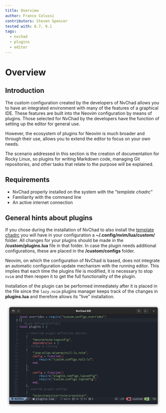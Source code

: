 ```yaml
---
title: Overview
author: Franco Colussi
contributors: Steven Spencer
tested with: 8.7, 9.1
tags:
  - nvchad
  - plugins
  - editor
---
```


# Overview

## Introduction

The custom configuration created by the developers of NvChad allows you to have an integrated environment with many of the features of a graphical IDE. These features are built into the Neovim configuration by means of plugins. Those selected for NvChad by the developers have the function of setting up the editor for general use.

However, the ecosystem of plugins for Neovim is much broader and through their use, allows you to extend the editor to focus on your own needs.

The scenario addressed in this section is the creation of documentation for Rocky Linux, so plugins for writing Markdown code, managing Git repositories, and other tasks that relate to the purpose will be explained.

## Requirements

- NvChad properly installed on the system with the "*template chadrc*"
- Familiarity with the command line
- An active internet connection

## General hints about plugins

If you chose during the installation of NvChad to also install the [template chadrc](../template_chadrc.md) you will have in your configuration a **~/.config/nvim/lua/custom/** folder. All changes for your plugins should be made in the **/custom/plugins.lua** file in that folder. In case the plugin needs additional configurations, these are placed in the **/custom/configs** folder.

Neovim, on which the configuration of NvChad is based, does not integrate an automatic configuration update mechanism with the running editor. This implies that each time the plugins file is modified, it is necessary to stop `nvim` and then reopen it to get the full functionality of the plugin.

Installation of the plugin can be performed immediately after it is placed in the file since the `lazy.nvim` plugins manager keeps track of the changes in **plugins.lua** and therefore allows its "live" installation.

![plugins.lua](./images/plugins_lua.png)
